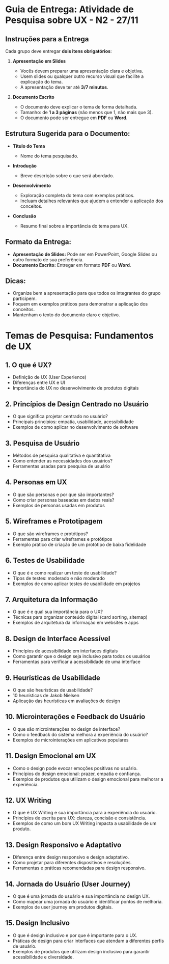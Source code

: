 # Guia de Entrega: Atividade de Pesquisa sobre UX - N2 - 27/11

## Instruções para a Entrega

Cada grupo deve entregar **dois itens obrigatórios**:

1. **Apresentação em Slides**
   - Vocês devem preparar uma apresentação clara e objetiva.
   - Usem slides ou qualquer outro recurso visual que facilite a explicação do tema.
   - A apresentação deve ter até **3/7 minutos**.

2. **Documento Escrito**
   - O documento deve explicar o tema de forma detalhada.
   - Tamanho: de **1 a 3 páginas** (não menos que 1, não mais que 3).
   - O documento pode ser entregue em **PDF** ou **Word**.

## Estrutura Sugerida para o Documento:

- **Título do Tema**
  - Nome do tema pesquisado.

- **Introdução**
  - Breve descrição sobre o que será abordado.

- **Desenvolvimento**
  - Exploração completa do tema com exemplos práticos.
  - Incluam detalhes relevantes que ajudem a entender a aplicação dos conceitos.

- **Conclusão**
  - Resumo final sobre a importância do tema para UX.

## Formato da Entrega:

- **Apresentação de Slides:** Pode ser em PowerPoint, Google Slides ou outro formato de sua preferência.
- **Documento Escrito:** Entregar em formato **PDF** ou **Word**.

## Dicas:

- Organize bem a apresentação para que todos os integrantes do grupo participem.
- Foquem em exemplos práticos para demonstrar a aplicação dos conceitos.
- Mantenham o texto do documento claro e objetivo.

# Temas de Pesquisa: Fundamentos de UX

## 1. O que é UX?
- Definição de UX (User Experience)
- Diferenças entre UX e UI
- Importância do UX no desenvolvimento de produtos digitais

## 2. Princípios de Design Centrado no Usuário
- O que significa projetar centrado no usuário?
- Principais princípios: empatia, usabilidade, acessibilidade
- Exemplos de como aplicar no desenvolvimento de software

## 3. Pesquisa de Usuário
- Métodos de pesquisa qualitativa e quantitativa
- Como entender as necessidades dos usuários?
- Ferramentas usadas para pesquisa de usuário

## 4. Personas em UX
- O que são personas e por que são importantes?
- Como criar personas baseadas em dados reais?
- Exemplos de personas usadas em produtos

## 5. Wireframes e Prototipagem
- O que são wireframes e protótipos?
- Ferramentas para criar wireframes e protótipos
- Exemplo prático de criação de um protótipo de baixa fidelidade

## 6. Testes de Usabilidade
- O que é e como realizar um teste de usabilidade?
- Tipos de testes: moderado e não moderado
- Exemplos de como aplicar testes de usabilidade em projetos

## 7. Arquitetura da Informação
- O que é e qual sua importância para o UX?
- Técnicas para organizar conteúdo digital (card sorting, sitemap)
- Exemplos de arquitetura da informação em websites e apps

## 8. Design de Interface Acessível
- Princípios de acessibilidade em interfaces digitais
- Como garantir que o design seja inclusivo para todos os usuários
- Ferramentas para verificar a acessibilidade de uma interface

## 9. Heurísticas de Usabilidade
- O que são heurísticas de usabilidade?
- 10 heurísticas de Jakob Nielsen
- Aplicação das heurísticas em avaliações de design

## 10. Microinterações e Feedback do Usuário
- O que são microinterações no design de interface?
- Como o feedback do sistema melhora a experiência do usuário?
- Exemplos de microinterações em aplicativos populares

## 11. Design Emocional em UX
- Como o design pode evocar emoções positivas no usuário.
- Princípios do design emocional: prazer, empatia e confiança.
- Exemplos de produtos que utilizam o design emocional para melhorar a experiência.

## 12. UX Writing
- O que é UX Writing e sua importância para a experiência do usuário.
- Princípios de escrita para UX: clareza, concisão e consistência.
- Exemplos de como um bom UX Writing impacta a usabilidade de um produto.

## 13. Design Responsivo e Adaptativo
- Diferença entre design responsivo e design adaptativo.
- Como projetar para diferentes dispositivos e resoluções.
- Ferramentas e práticas recomendadas para design responsivo.

## 14. Jornada do Usuário (User Journey)
- O que é uma jornada do usuário e sua importância no design UX.
- Como mapear uma jornada do usuário e identificar pontos de melhoria.
- Exemplos de user journey em produtos digitais.

## 15. Design Inclusivo
- O que é design inclusivo e por que é importante para o UX.
- Práticas de design para criar interfaces que atendam a diferentes perfis de usuário.
- Exemplos de produtos que utilizam design inclusivo para garantir acessibilidade e diversidade.

